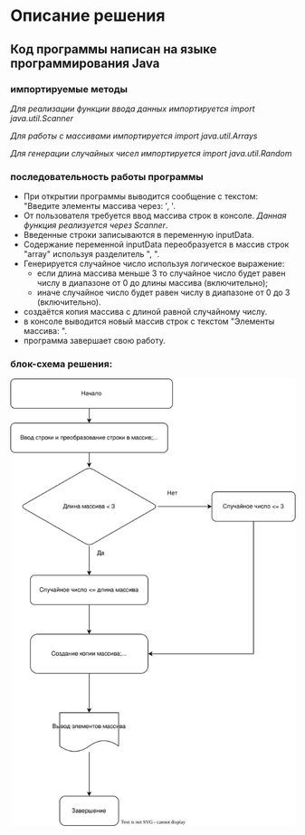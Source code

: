 # Описание решения
## Код программы написан на языке программирования Java

### импортируемые методы
_Для реализации функции ввода данных импортируется import java.util.Scanner_ 

_Для работы с массивами импортируется import java.util.Arrays_ 

_Для генерации случайных чисел импортируется import java.util.Random_ 

### последовательность работы программы

- При открытии программы выводится сообщение с текстом: "Введите элементы массива через: ', '.
- От пользователя требуется ввод массива строк в консоле.
    _Данная функция реализуется через Scanner_. 
- Введенные строки записываются в переменную inputData.
- Содержание переменной inputData переобразуется в массив строк "array" используя разделитель ", ".
- Генерируется случайное число используя логическое выражение:
    * если длина массива меньше 3 то случайное число будет равен числу в диапазоне от 0 до длины массива (включительно);
    * иначе случайное число будет равен числу в диапазоне от 0 до 3 (включительно).
- создаётся копия массива с длиной равной случайному числу.
- в консоле выводится новый массив строк с текстом "Элементы массива: ".
- программа завершает свою работу.

### блок-схема решения: 
![Изображение](Cheme.svg "Блок-схема")